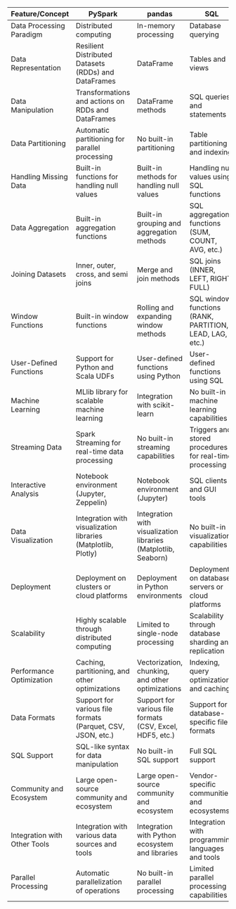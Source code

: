 | Feature/Concept | PySpark | pandas | SQL |
|-----------------|---------|--------|-----|
| Data Processing Paradigm | Distributed computing | In-memory processing | Database querying |
| Data Representation | Resilient Distributed Datasets (RDDs) and DataFrames | DataFrame | Tables and views |
| Data Manipulation | Transformations and actions on RDDs and DataFrames | DataFrame methods | SQL queries and statements |
| Data Partitioning | Automatic partitioning for parallel processing | No built-in partitioning | Table partitioning and indexing |
| Handling Missing Data | Built-in functions for handling null values | Built-in methods for handling null values | Handling null values using SQL functions |
| Data Aggregation | Built-in aggregation functions | Built-in grouping and aggregation methods | SQL aggregation functions (SUM, COUNT, AVG, etc.) |
| Joining Datasets | Inner, outer, cross, and semi joins | Merge and join methods | SQL joins (INNER, LEFT, RIGHT, FULL) |
| Window Functions | Built-in window functions | Rolling and expanding window methods | SQL window functions (RANK, PARTITION, LEAD, LAG, etc.) |
| User-Defined Functions | Support for Python and Scala UDFs | User-defined functions using Python | User-defined functions using SQL |
| Machine Learning | MLlib library for scalable machine learning | Integration with scikit-learn | No built-in machine learning capabilities |
| Streaming Data | Spark Streaming for real-time data processing | No built-in streaming capabilities | Triggers and stored procedures for real-time processing |
| Interactive Analysis | Notebook environment (Jupyter, Zeppelin) | Notebook environment (Jupyter) | SQL clients and GUI tools |
| Data Visualization | Integration with visualization libraries (Matplotlib, Plotly) | Integration with visualization libraries (Matplotlib, Seaborn) | No built-in visualization capabilities |
| Deployment | Deployment on clusters or cloud platforms | Deployment in Python environments | Deployment on database servers or cloud platforms |
| Scalability | Highly scalable through distributed computing | Limited to single-node processing | Scalability through database sharding and replication |
| Performance Optimization | Caching, partitioning, and other optimizations | Vectorization, chunking, and other optimizations | Indexing, query optimization, and caching |
| Data Formats | Support for various file formats (Parquet, CSV, JSON, etc.) | Support for various file formats (CSV, Excel, HDF5, etc.) | Support for database-specific file formats |
| SQL Support | SQL-like syntax for data manipulation | No built-in SQL support | Full SQL support |
| Community and Ecosystem | Large open-source community and ecosystem | Large open-source community and ecosystem | Vendor-specific communities and ecosystems |
| Integration with Other Tools | Integration with various data sources and tools | Integration with Python ecosystem and libraries | Integration with programming languages and tools |
| Parallel Processing | Automatic parallelization of operations | No built-in parallel processing | Limited parallel processing capabilities |
